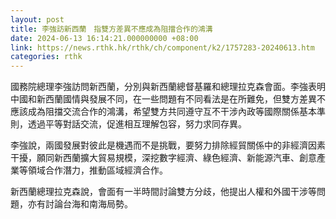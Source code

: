 ```yaml
---
layout: post
title: 李強訪新西蘭　指雙方差異不應成為阻擋合作的鴻溝
date: 2024-06-13 16:14:21.000000000 +08:00
link: https://news.rthk.hk/rthk/ch/component/k2/1757283-20240613.htm
categories: rthk
---
```


國務院總理李強訪問新西蘭，分別與新西蘭總督基羅和總理拉克森會面。李強表明中國和新西蘭國情與發展不同，在一些問題有不同看法是在所難免，但雙方差異不應該成為阻擋交流合作的鴻溝，希望雙方共同遵守互不干涉內政等國際關係基本準則，透過平等對話交流，促進相互理解包容，努力求同存異。

李強說，兩國發展對彼此是機遇而不是挑戰，要努力排除經貿關係中的非經濟因素干擾，願同新西蘭擴大貿易規模，深挖數字經濟、綠色經濟、新能源汽車、創意產業等領域合作潛力，推動區域經濟合作。

新西蘭總理拉克森說，會面有一半時間討論雙方分歧，他提出人權和外國干涉等問題，亦有討論台海和南海局勢。
